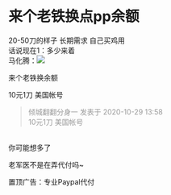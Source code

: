 # 来个老铁换点pp余额


20-50刀的样子 长期需求 自己买鸡用<br />
话说现在1：多少来着<br />
马化腾：<a href="http://wpa.qq.com/msgrd?V=1&Uin=1792624151&amp;Site=[Discuz!]&amp;Menu=yes" target="_blank"><img src="http://wpa.qq.com/pa?p=1:1792624151:1" border="0"></a>

来个老铁换余额

10元1刀 美国帐号

<div class="quote"><blockquote><font color="#999999">倾城翻翻分身一 发表于 2020-10-29 13:58</font><br />
<font color="#999999">10元1刀 美国帐号</font></blockquote></div><br />
你可能想多了

老军医不是在弄代付吗~

置顶广告：专业Paypal代付<br />

